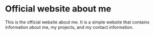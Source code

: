 # Official website about me

This is the official website about me. It is a simple website that contains information about me, my projects, and my contact information.
